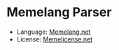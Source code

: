 # Memelang Parser
* Language: [Memelang.net](https://memelang.net/)
* License: [Memelicense.net](https://memelicense.net/)